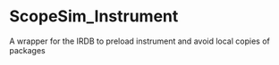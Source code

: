 # ScopeSim_Instrument
A wrapper for the IRDB to preload instrument and avoid local copies of packages
